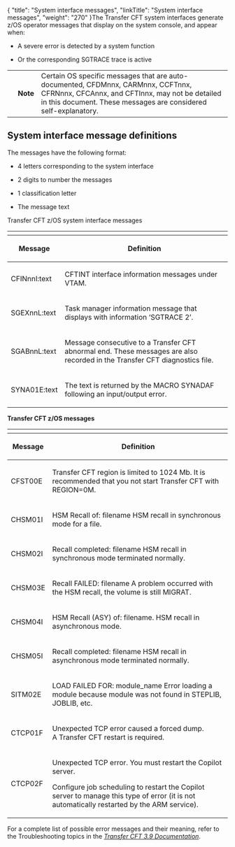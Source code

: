 {
    "title": "System interface messages",
    "linkTitle": "System interface messages",
    "weight": "270"
}The Transfer CFT system interfaces generate z/OS operator messages that display on the system console, and appear when:

-   A severe error is detected by a system function

<!-- -->

-   Or the corresponding SGTRACE trace is active

<table>
   <tbody>
      <tr>
         <td>         </td>
         <td><span><strong>Note</strong></span>         </td>
         <td>Certain OS specific messages that are auto-documented, CFDMnnx, CARMnnx, CCFTnnx, CFRNnnx, CFCAnnx, and CFTInnx, may not be detailed in this document. These messages are considered self-explanatory.         </td>
      </tr>
   </tbody>
</table>

## System interface message definitions

The messages have the following format:

-   4 letters corresponding to the system interface

<!-- -->

-   2 digits to number the messages

<!-- -->

-   1 classification letter

<!-- -->

-   The message text

Transfer CFT z/OS system interface messages

<table>
   <th>
      <tr>
<th><p>Message</p>         </th>
<th><p>Definition</p>         </th>
      </tr>
   </thead>
   <tbody>
      <tr>
         <td><p>CFINnnI:text</p>         </td>
         <td><p>CFTINT interface information messages under VTAM.</p>         </td>
      </tr>
      <tr>
         <td><p>SGEXnnL:text</p>         </td>
         <td><p>Task manager information message that displays with information ‘SGTRACE 2’.</p>         </td>
      </tr>
      <tr>
         <td><p>SGABnnL:text</p>         </td>
         <td><p>Message consecutive to a Transfer CFT abnormal end. These messages are also recorded in the Transfer CFT diagnostics file.</p>         </td>
      </tr>
      <tr>
         <td><p>SYNA01E:text</p>         </td>
         <td><p>The text is returned by the MACRO SYNADAF following an input/output error.</p>         </td>
      </tr>
   </tbody>
</table>

**Transfer CFT z/OS messages**

<table>
   <th>
      <tr>
<th><p>Message</p>         </th>
<th><p>Definition</p>         </th>
      </tr>
   </thead>
   <tbody>
      <tr>
         <td><p>CFST00E</p>         </td>
         <td><p>Transfer CFT region is limited to 1024 Mb. It is recommended that you not start Transfer CFT with REGION=0M.</p>         </td>
      </tr>
      <tr>
         <td><p>CHSM01I</p>         </td>
         <td><p>HSM Recall of: filename HSM recall in synchronous mode for a file.</p>         </td>
      </tr>
      <tr>
         <td><p>CHSM02I</p>         </td>
         <td><p>Recall completed: filename HSM recall in synchronous mode terminated normally.</p>         </td>
      </tr>
      <tr>
         <td><p>CHSM03E</p>         </td>
         <td><p>Recall FAILED: filename A problem occurred with the HSM recall, the volume is still MIGRAT.</p>         </td>
      </tr>
      <tr>
         <td><p>CHSM04I</p>         </td>
         <td><p>HSM Recall (ASY) of: filename. HSM recall in asynchronous mode.</p>         </td>
      </tr>
      <tr>
         <td><p>CHSM05I</p>         </td>
         <td><p>Recall completed: filename HSM recall in asynchronous mode terminated normally.</p>         </td>
      </tr>
      <tr>
         <td><p>SITM02E</p>         </td>
         <td><p>LOAD FAILED FOR: module_name Error loading a module because module was not found in STEPLIB, JOBLIB, etc.</p>         </td>
      </tr>
      <tr>
         <td>CTCP01F         </td>
         <td><p>Unexpected TCP error caused a forced dump. A Transfer CFT restart is required.</p>         </td>
      </tr>
      <tr>
         <td>CTCP02F         </td>
         <td><p>Unexpected TCP error. You must restart the Copilot server.</p>
<p>Configure job scheduling to restart the Copilot server to manage this type of error (it is not automatically restarted by the ARM service).</p>         </td>
      </tr>
   </tbody>
</table>

For a complete list of possible error messages and their meaning, refer to the Troubleshooting topics in the *[*Transfer CFT* <span class="mc-variable axway_variables.Component_Version variable" style="mc-tag-and-class: i;">3.9</span> *Documentation*](http://docs-dev.ecd.axway.int/u/documentation/transfer_cft/3.2.4/webhelp_portal/content/troubleshooting/messages_and_codes/messages_and_error_codes_start_here.htm)*.
